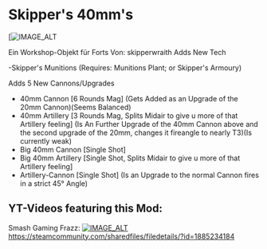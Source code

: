 # Skipper's 40mm's 

[![IMAGE_ALT](https://steamuserimages-a.akamaihd.net/ugc/772867190377865051/F20C58B117418E3C2CA896719E29CF060E907F1E/?imw=637&imh=358&ima=fit&impolicy=Letterbox&imcolor=%23000000&letterbox=true)

Ein Workshop-Objekt für Forts
Von: skipperwraith
Adds New Tech

-Skipper's Munitions (Requires: Munitions Plant; or Skipper's Armoury)

Adds 5 New Cannons/Upgrades

- 40mm Cannon [6 Rounds Mag] (Gets Added as an Upgrade of the 20mm Cannon)(Seems Balanced)
- 40mm Artillery [3 Rounds Mag, Splits Midair to give u more of that Artillery feeling] (Is An Further Upgrade of the 40mm Cannon above and the second upgrade of the 20mm, changes it fireangle to nearly T3)(Is currently weak)
- Big 40mm Cannon [Single Shot] 
- Big 40mm Artillery [Single Shot, Splits Midair to give u more of that Artillery feeling]
- Artillery-Cannon [Single Shot] (Is an Upgrade to the normal Cannon fires in a strict 45° Angle)

## YT-Videos featuring this Mod:
Smash Gaming Frazz:
[![IMAGE_ALT](https://img.youtube.com/vi/-yNzsCEBumU/0.jpg)](https://www.youtube.com/watch?v=-yNzsCEBumU)
https://steamcommunity.com/sharedfiles/filedetails/?id=1885234184

